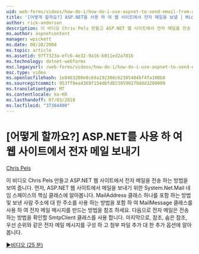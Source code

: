 ```yaml
---
uid: web-forms/videos/how-do-i/how-do-i-use-aspnet-to-send-email-from-a-web-site
title: '[어떻게 할까요?] ASP.NET을 사용 하 여 웹 사이트에서 전자 메일을 보낼 | Microsoft Docs'
author: rick-anderson
description: 이 비디오 Chris Pels 만들고 ASP.NET 웹 사이트에서 전자 메일을 전송 하는 방법을 보여 줍니다. 먼저 System.Net.Mail 네임 스페이스 f의 핵심 클래스에 대 한 알아보기...
ms.author: aspnetcontent
manager: wpickett
ms.date: 08/28/2008
ms.topic: article
ms.assetid: 97f7323a-efc6-4e32-9a16-b011ed2a781b
ms.technology: dotnet-webforms
msc.legacyurl: /web-forms/videos/how-do-i/how-do-i-use-aspnet-to-send-email-from-a-web-site
msc.type: video
ms.openlocfilehash: 1e8463200e8c69a19230dc62305404bf4fa100b8
ms.sourcegitcommit: 953ff9ea4369f154d6fd0239599279ddd3280009
ms.translationtype: MT
ms.contentlocale: ko-KR
ms.lasthandoff: 07/03/2018
ms.locfileid: "37364490"
---
```

<a name="how-do-i-use-aspnet-to-send-email-from-a-web-site"></a>[어떻게 할까요?] ASP.NET를 사용 하 여 웹 사이트에서 전자 메일 보내기
====================
[Chris Pels](https://twitter.com/chrispels)

이 비디오 Chris Pels 만들고 ASP.NET 웹 사이트에서 전자 메일을 전송 하는 방법을 보여 줍니다. 먼저, ASP.NET 웹 사이트에서 메일을 보내기 위한 System.Net.Mail 네임 스페이스의 핵심 클래스에 알아봅니다. MailAddress 클래스 하나를 포함 하는 방법 및 보낸 사람 주소에 대 한 주소를 사용 하는 방법을 포함 하 여 MailMessage 클래스를 사용 하 여 전자 메일 메시지를 만드는 방법을 참조 하세요. 다음으로 전자 메일은 전송 하는 방법을 확인할 SmtpClient 클래스를 사용 합니다. 마지막으로, 참조, 숨은 참조, 우선 순위와 같은 전자 메일 메시지를 구성 하 고 첨부 파일 추가 대 한 추가 옵션에 알아봅니다.

[&#9654;비디오 (25 분)](https://channel9.msdn.com/Blogs/ASP-NET-Site-Videos/how-do-i-use-aspnet-to-send-email-from-a-web-site)
